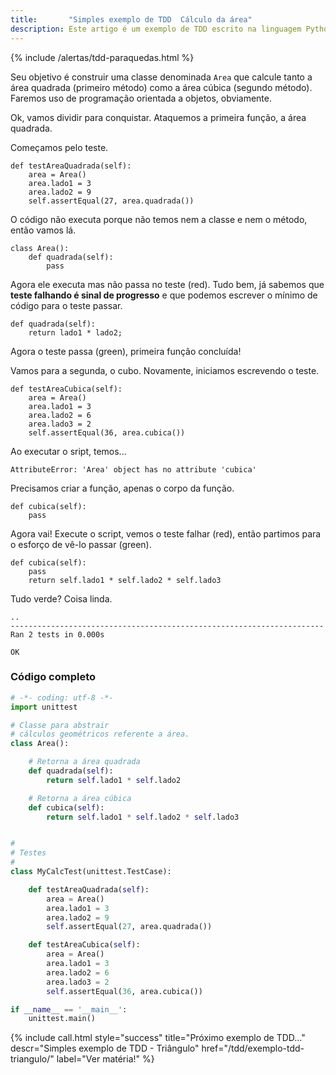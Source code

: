 ```yaml
---
title:       "Simples exemplo de TDD  Cálculo da área"
description: Este artigo é um exemplo de TDD escrito na linguagem Python  que tem como objetivo criar uma classe para representar  a área (geometria)
---
```


{% include /alertas/tdd-paraquedas.html %}

Seu objetivo é construir uma classe denominada `Area` que calcule tanto a área quadrada (primeiro método) como a
área cúbica (segundo método). Faremos uso de programação orientada a objetos, 
obviamente.

Ok, vamos dividir para conquistar. Ataquemos a primeira função, a área quadrada.

Começamos pelo teste.

    def testAreaQuadrada(self):
        area = Area()
        area.lado1 = 3
        area.lado2 = 9
        self.assertEqual(27, area.quadrada())

O código não executa porque não temos nem a classe e nem o método, então vamos lá.

    class Area():
        def quadrada(self):
            pass

Agora ele executa mas não passa no teste (red). Tudo bem, já sabemos que __teste falhando é sinal de progresso__ e que
podemos escrever o mínimo de código para o teste passar.

    def quadrada(self):
        return lado1 * lado2;

Agora o teste passa (green), primeira função concluída!

Vamos para a segunda, o cubo. Novamente, iniciamos escrevendo o teste.

    def testAreaCubica(self):
        area = Area()
        area.lado1 = 3
        area.lado2 = 6
        area.lado3 = 2
        self.assertEqual(36, area.cubica())

Ao executar o sript, temos...

    AttributeError: 'Area' object has no attribute 'cubica'


Precisamos criar a função, apenas o corpo da função.

    def cubica(self):
        pass

Agora vai! Execute o script, vemos o teste falhar (red), então partimos para o esforço de vê-lo passar (green).
    
    def cubica(self):
        pass
        return self.lado1 * self.lado2 * self.lado3



Tudo verde? Coisa linda.

    ..
    ----------------------------------------------------------------------
    Ran 2 tests in 0.000s

    OK



### Código completo

```python
# -*- coding: utf-8 -*-
import unittest

# Classe para abstrair
# cálculos geométricos referente a área.
class Area():

    # Retorna a área quadrada
    def quadrada(self):
        return self.lado1 * self.lado2

    # Retorna a área cúbica
    def cubica(self):
        return self.lado1 * self.lado2 * self.lado3


#
# Testes
#
class MyCalcTest(unittest.TestCase):

    def testAreaQuadrada(self):
        area = Area()
        area.lado1 = 3
        area.lado2 = 9
        self.assertEqual(27, area.quadrada())

    def testAreaCubica(self):
        area = Area()
        area.lado1 = 3
        area.lado2 = 6
        area.lado3 = 2
        self.assertEqual(36, area.cubica())

if __name__ == '__main__':
    unittest.main()
```


{% include call.html
    style="success"
    title="Próximo exemplo de TDD..."
    descr="Simples exemplo de TDD - Triângulo"
    href="/tdd/exemplo-tdd-triangulo/"
    label="Ver matéria!"
%}